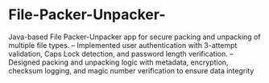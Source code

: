 # File-Packer-Unpacker-
Java-based File Packer-Unpacker app for secure packing and unpacking of multiple file types. – Implemented user authentication with 3-attempt validation, Caps Lock detection, and password length verification. – Designed packing and unpacking logic with metadata, encryption, checksum logging, and magic number verification to ensure data integrity 
